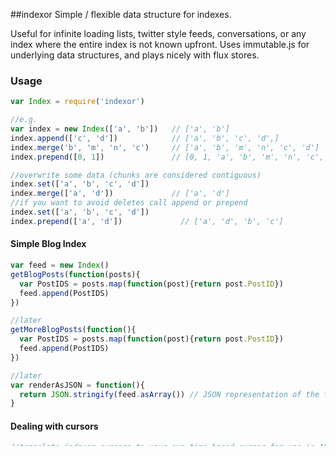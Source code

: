 ##indexor
Simple / flexible data structure for indexes.  

Useful for infinite loading lists, twitter style feeds, conversations, or any index where the entire index is not known upfront.  Uses immutable.js for underlying data structures, and plays nicely with flux stores.

### Usage
```js
var Index = require('indexor')

//e.g.
var index = new Index(['a', 'b'])   // ['a', 'b']
index.append(['c', 'd'])            // ['a', 'b', 'c', 'd',]
index.merge('b', 'm', 'n', 'c')     // ['a', 'b', 'm', 'n', 'c', 'd']
index.prepend([0, 1])               // [0, 1, 'a', 'b', 'm', 'n', 'c', 'd']

//overwrite some data (chunks are considered contiguous)
index.set(['a', 'b', 'c', 'd'])
index.merge(['a', 'd'])             // ['a', 'd']
//if you want to avoid deletes call append or prepend
index.set(['a', 'b', 'c', 'd'])
index.prepend(['a', 'd'])             // ['a', 'd', 'b', 'c']
```

#### Simple Blog Index
```js
var feed = new Index()
getBlogPosts(function(posts){
  var PostIDS = posts.map(function(post){return post.PostID})
  feed.append(PostIDS)
})

//later
getMoreBlogPosts(function(){
  var PostIDS = posts.map(function(post){return post.PostID})
  feed.append(PostIDS)
})

//later
var renderAsJSON = function(){
  return JSON.stringify(feed.asArray()) // JSON representation of the feed index
}
```
#### Dealing with cursors
```js
//translate indexor cursors to your own time based cursor for use in API calls
var posts = {
  1: {time: 1234},
  2: {time: 2345},
  3: {time: 3456}
} //object with all of your posts keyed by id

var feed = new Index([], {
  cursorTranslator: function(ID){return message[ID].time}
})

feed.append(PostIDS) //add some PostIDS
var cursor = feed.getBackmostCursor()
API.getMorePosts({cursor: cursor})
```

### API
#### constructor
**new Indexor(chunk, opts)**  
* `chunk`: _Array_ or immutable _List_ : A contiguous section of the index (i.e. it is a complete sequenced set of values) 
* `opts`: _Object_ :  
  * `cursorTranslator`: _fn_ : A function which translates a index element into a application specific cursor.  

#### append/prepend/unshift/push
These methods all accept a single array (or immutable List) chunk as an argument and put the chunk either at the beginning or end of the index.  
 
**append**: append the chunk to the end of the index and merge the chunk into the existing cursor range.
**prepend**: prepend the chunk to the front of the index and merge the chunk into the existing cursor range.
**push**: append the chunk to the end of the index and add a new cursor range but do not merge the cursor ranges.
**unshift**: prepend the chunk to the front of the index and add a new cursor range but do not merge the cursor ranges.
* `chunk`: _Array_ or immutable _List_ : The chunk to be added onto the index.


#### merge
* `type`: _String_ : the fallback operation to perform if the chunk does not overlap with the existing index
* `chunk`: _Array_ or immutable _List_ : The chunk to be merged into the index.  

If the chunk start and end elements are both already in the index, the index segment between start and end will be replaced in whole with the chunk.  If only the start or end element exists the chunk will be spliced in.

#### cursors
A naive implementation can simply use the `getBackmostCursor` in combination with `append` and everthing will magically work.  However if your application requires more nuanced control then you will need to understand how indexor handles cursors.  

Indexor stores cursors as a immutable list of arrays. e.g. [[0, 10] [12, 20]] would indicate that we have populated the index fully between 0 and 10, and between 12 and 20, but we do not know what index elements may exist between 10 and 12, or beyond 20.In the context of an API you will typically want to use 10 (`getFirstBackCursor`) as the basis for your next request. 

However while this multi-cursor apparatus exists, and allows for use cases like twitter mobile app (where the cursor gap is represented by the "load more tweets" button in your feed) it can be safely ignored if you only ever call `append` and `prepend` as these methods always merge the cursors ranges.  Furthermore because append/prepend are explicit about how they want to be inserted, they are optimized to skip much of the processing that occurs in the `merge` method.

All cursor methods will be translated to application specific cursors by the `opts.cursorTranslator` function if provided.
* **getBackmostCursor**: returns the backmost cursor. 
* **getFrontmostCursor**: returns the frontmost curosr.
* **getFirstBackCursor**: returns the first back cursor.
* **getLastFrontCursor**: returns the last front curosr.
* **getCursors**: returns all cursor ranges as an immutable List of arrays

#### freezing
Indexes typically have a notion of being terminal endpoints.  E.G. if we have a infinite scrolling message board, the first message ever sent will be terminal. As a matter of conveinence, indexor provides the ability to "freeze" the front or back of the index, which does two things:
* Indicates that the index is terminal at that end (and no future updates should be invoked)
* Throws and error if the consumer attempts to merge onto the frozen end  

This is especially useful when dealing with infinite loading in either or both directions. Six methods are provided to achieve this
* **freezeBack**: set the back (end) as frozen
* **freezeFront**: set the front (beginning) as frozen
* **unfreezeBack**: unfreeze the back
* **unfreezeFront**: unfreeze the front
* **isBackFrozen**: returns true if frozen false if not
* **isFrontFrozen**: returns true if frozen false if not
